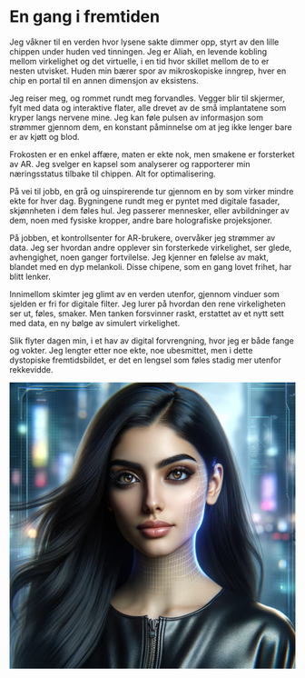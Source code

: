 # En gang i fremtiden

Jeg våkner til en verden hvor lysene sakte dimmer opp, styrt av den lille chippen under huden ved tinningen. Jeg er Aliah, en levende kobling mellom virkelighet og det virtuelle, i en tid hvor skillet mellom de to er nesten utvisket. Huden min bærer spor av mikroskopiske inngrep, hver en chip en portal til en annen dimensjon av eksistens.

Jeg reiser meg, og rommet rundt meg forvandles. Vegger blir til skjermer, fylt med data og interaktive flater, alle drevet av de små implantatene som kryper langs nervene mine. Jeg kan føle pulsen av informasjon som strømmer gjennom dem, en konstant påminnelse om at jeg ikke lenger bare er av kjøtt og blod.

Frokosten er en enkel affære, maten er ekte nok, men smakene er forsterket av AR. Jeg svelger en kapsel som analyserer og rapporterer min næringsstatus tilbake til chippen. Alt for optimalisering.

På vei til jobb, en grå og uinspirerende tur gjennom en by som virker mindre ekte for hver dag. Bygningene rundt meg er pyntet med digitale fasader, skjønnheten i dem føles hul. Jeg passerer mennesker, eller avbildninger av dem, noen med fysiske kropper, andre bare holografiske projeksjoner.

På jobben, et kontrollsenter for AR-brukere, overvåker jeg strømmer av data. Jeg ser hvordan andre opplever sin forsterkede virkelighet, ser glede, avhengighet, noen ganger fortvilelse. Jeg kjenner en følelse av makt, blandet med en dyp melankoli. Disse chipene, som en gang lovet frihet, har blitt lenker.

Innimellom skimter jeg glimt av en verden utenfor, gjennom vinduer som sjelden er fri for digitale filter. Jeg lurer på hvordan den rene virkeligheten ser ut, føles, smaker. Men tanken forsvinner raskt, erstattet av et nytt sett med data, en ny bølge av simulert virkelighet.

Slik flyter dagen min, i et hav av digital forvrengning, hvor jeg er både fange og vokter. Jeg lengter etter noe ekte, noe ubesmittet, men i dette dystopiske fremtidsbildet, er det en lengsel som føles stadig mer utenfor rekkevidde.

![Aliah futuristic](aliah_future.png "An AR-enhanced future")
